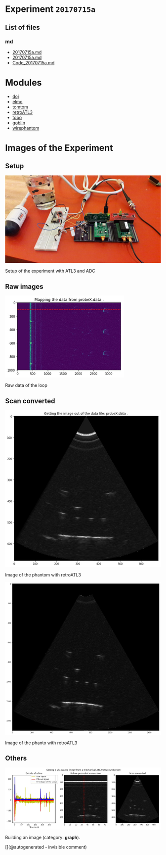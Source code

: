 # Experiment `20170715a`

## List of files

### md

* [20170715a.md](/gitbook/exp/20170715a.md)
* [20170715a.md](/include/experiments/auto/20170715a.md)
* [Code_20170715a.md](/include/experiments/auto/Code_20170715a.md)





# Modules

* [doj](/doj/)
* [elmo](/elmo/)
* [tomtom](/tomtom/)
* [retroATL3](/retroATL3/)
* [tobo](/tobo/)
* [goblin](/goblin/)
* [wirephantom](/wirephantom/)




# Images of the Experiment

## Setup

![](/elmo/images/20170717_210209.jpg)

Setup of the experiment with ATL3 and ADC

## Raw images

![](/elmo/data/Imgs/map_probeX.data.jpg)

Raw data of the loop

## Scan converted

![](/elmo/data/Imgs/pic_probeX.data.jpg)

Image of the phantom with retroATL3

![](/elmo/data/Imgs/probeX.png)

Image of the phanto with retroATL3

## Others

![](/elmo/data/Imgs/Processing_probeX.data.jpg)

Building an image (category: __graph__).










[](@autogenerated - invisible comment)